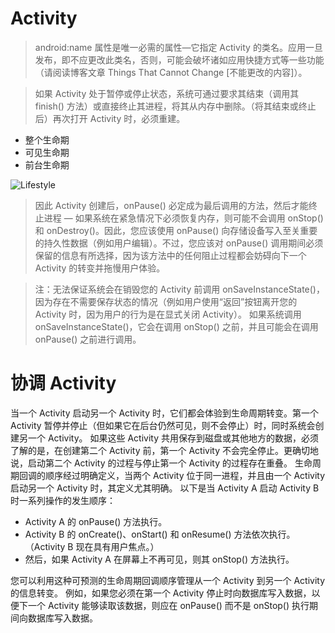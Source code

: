 # Activity

 >android:name 属性是唯一必需的属性—它指定 Activity 的类名。应用一旦发布，即不应更改此类名，否则，可能会破坏诸如应用快捷方式等一些功能（请阅读博客文章 Things That Cannot Change [不能更改的内容]）。

 >如果 Activity 处于暂停或停止状态，系统可通过要求其结束（调用其 finish() 方法）或直接终止其进程，将其从内存中删除。（将其结束或终止后）再次打开 Activity 时，必须重建。

- 整个生命期
- 可见生命期
- 前台生命期

 ![Lifestyle](https://developer.android.google.cn/images/activity_lifecycle.png)

 >因此 Activity 创建后，onPause() 必定成为最后调用的方法，然后才能终止进程 — 如果系统在紧急情况下必须恢复内存，则可能不会调用 onStop() 和 onDestroy()。因此，您应该使用 onPause() 向存储设备写入至关重要的持久性数据（例如用户编辑）。不过，您应该对 onPause() 调用期间必须保留的信息有所选择，因为该方法中的任何阻止过程都会妨碍向下一个 Activity 的转变并拖慢用户体验。

 >注：无法保证系统会在销毁您的 Activity 前调用 onSaveInstanceState()，因为存在不需要保存状态的情况（例如用户使用“返回”按钮离开您的 Activity 时，因为用户的行为是在显式关闭 Activity）。 如果系统调用 onSaveInstanceState()，它会在调用 onStop() 之前，并且可能会在调用 onPause() 之前进行调用。


# 协调 Activity
当一个 Activity 启动另一个 Activity 时，它们都会体验到生命周期转变。第一个 Activity 暂停并停止（但如果它在后台仍然可见，则不会停止）时，同时系统会创建另一个 Activity。 如果这些 Activity 共用保存到磁盘或其他地方的数据，必须了解的是，在创建第二个 Activity 前，第一个 Activity 不会完全停止。更确切地说，启动第二个 Activity 的过程与停止第一个 Activity 的过程存在重叠。
生命周期回调的顺序经过明确定义，当两个 Activity 位于同一进程，并且由一个 Activity 启动另一个 Activity 时，其定义尤其明确。 以下是当 Activity A 启动 Activity B 时一系列操作的发生顺序：
- Activity A 的 onPause() 方法执行。
- Activity B 的 onCreate()、onStart() 和 onResume() 方法依次执行。（Activity B 现在具有用户焦点。）
- 然后，如果 Activity A 在屏幕上不再可见，则其 onStop() 方法执行。

您可以利用这种可预测的生命周期回调顺序管理从一个 Activity 到另一个 Activity 的信息转变。 例如，如果您必须在第一个 Activity 停止时向数据库写入数据，以便下一个 Activity 能够读取该数据，则应在 onPause() 而不是 onStop() 执行期间向数据库写入数据。
